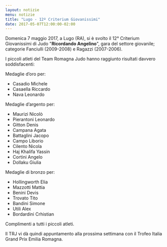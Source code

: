 ```yaml
---
layout: notizie
menu: notizie
title: "Lugo - 12º Criterium Giovanissimi"
date: 2017-05-07T12:00:00-02:00
---
```


Domenica 7 maggio 2017, a Lugo (RA), si è svolto il 12° Criterium Giovanissimi di Judo "**Ricordando Angelino**", gara del settore giovanile; categorie Fanciulli (2009-2008)  e Ragazzi (2007-2006).

I piccoli atleti del Team Romagna Judo hanno raggiunto risultati davvero soddisfacenti: 

Medaglie d’oro per:

  - Casadio Michele
  - Casaella Riccardo
  - Nava Leonardo

Medaglie d’argento per:

  - Maurizi Nicolò
  - Pierantoni Leonardo
  - Gitton Denis
  - Campana Agata
  - Battaglini Jacopo
  - Campo Liborio
  - Cilento Nicola
  - Haj Khalifa Yassin
  - Cortini Angelo
  - Dollaku Giulia

Medaglie di bronzo per:

  - Hollingworth Elia
  - Mazzotti Mattia
  - Benini Devis
  - Trovato Tito
  - Bandini Simone
  - Utili Alex
  - Bordardini Crhistian

Complimenti a tutti i piccoli atleti.

Il TRJ vi dà quindi appuntamento alla prossima settimana con il Trofeo Italia Grand Prix Emilia Romagna.

